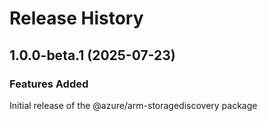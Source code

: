 # Release History
    
## 1.0.0-beta.1 (2025-07-23)

### Features Added

Initial release of the @azure/arm-storagediscovery package
